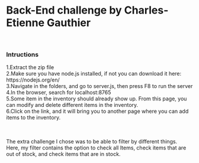 <h1>Back-End challenge by Charles-Etienne Gauthier</h1>
<br/>
<h3>Intructions</h3>
1.Extract the zip file<br/>
2.Make sure you have node.js installed, if not you can download it here: https://nodejs.org/en/<br/>
3.Navigate in the folders, and go to server.js, then press F8 to run the server<br/>
4.In the browser, search for localhost:8765<br/>
5.Some item in the inventory should already show up. From this page, you can modify and delete different items in the inventory.<br/>
6.Click on the link, and it will bring you to another page where you can add items to the inventory.


 <br/> <br/>The extra challenge I chose was to be able to filter by different things. <br/>
Here, my filter contains the option to check all Items, check items that are out of stock, and check items that are in stock.
